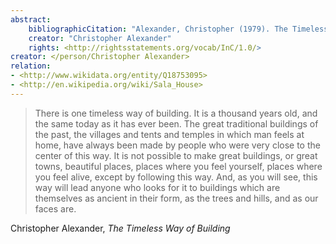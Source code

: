 ```yaml
---
abstract:
    bibliographicCitation: "Alexander, Christopher (1979). The Timeless Way of Building. Oxford University Press. ISBN 978-0-19-502402-9."
    creator: "Christopher Alexander"
    rights: <http://rightsstatements.org/vocab/InC/1.0/>
creator: </person/Christopher Alexander>
relation:
- <http://www.wikidata.org/entity/Q18753095>
- <http://en.wikipedia.org/wiki/Sala_House>
---
```


> There is one timeless way of building. It is a thousand years old, and the same today as it has ever been. The great traditional buildings of the past, the villages and tents and temples in which man feels at home, have always been made by people who were very close to the center of this way. It is not possible to make great buildings, or great towns, beautiful places, places where you feel yourself, places where you feel alive, except by following this way. And, as you will see, this way will lead anyone who looks for it to buildings which are themselves as ancient in their form, as the trees and hills, and as our faces are.

Christopher Alexander, _The Timeless Way of Building_
